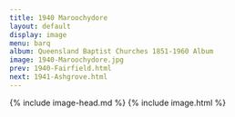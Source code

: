 ```yaml
---
title: 1940 Maroochydore
layout: default
display: image
menu: barq
album: Queensland Baptist Churches 1851-1960 Album
image: 1940-Maroochydore.jpg
prev: 1940-Fairfield.html
next: 1941-Ashgrove.html
---
```

{% include image-head.md %}
{% include image.html %}